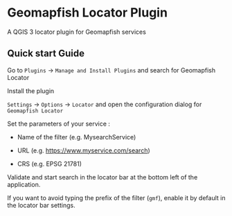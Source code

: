 # Geomapfish Locator Plugin
A QGIS 3 locator plugin for Geomapfish services

## Quick start Guide

Go to `Plugins` -> `Manage and Install Plugins` and search for Geomapfish Locator

Install the plugin

`Settings` -> `Options` -> `Locator` and open the configuration dialog for `Geomapfish Locator`

Set the parameters of your service :

* Name of the filter (e.g. MysearchService)

* URL (e.g. https://www.myservice.com/search)

* CRS (e.g. EPSG 21781)

Validate and start search in the locator bar at the bottom left of the application.

If you want to avoid typing the prefix of the filter (`gmf`), enable it by default in the locator bar settings.
